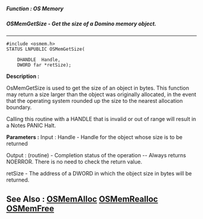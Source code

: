 ##### Function : OS Memory
##### OSMemGetSize - Get the size of a Domino memory object.
---
```
#include <osmem.h>
STATUS LNPUBLIC OSMemGetSize(

	DHANDLE  Handle,
	DWORD far *retSize);
```
**Description :**

OsMemGetSize is used to get the size of an object in bytes.  This function may 
return a size larger than the object was originally allocated, in the event 
that the operating system rounded up the size to the nearest allocation 
boundary.

Calling this routine with a HANDLE that is invalid or out of range will result 
in a Notes PANIC Halt.

**Parameters :**
Input :
Handle  -  Handle for the object whose size is to be returned

Output :
(routine)  -  Completion status of the operation -- Always returns NOERROR.  There is no need to check the return value.


retSize  -  The address of a DWORD in which the object size in bytes will be returned.


**See Also :**
[OSMemAlloc](/domino-c-api-docs/reference/Func/OSMemAlloc)
[OSMemRealloc](/domino-c-api-docs/reference/Func/OSMemRealloc)
[OSMemFree](/domino-c-api-docs/reference/Func/OSMemFree)
---
